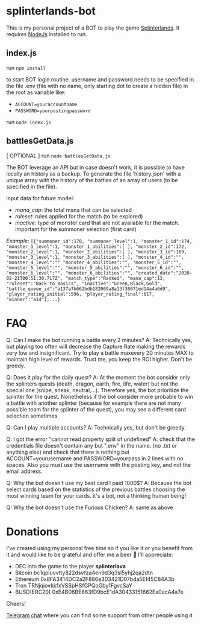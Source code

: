 # splinterlands-bot

This is my personal project of a BOT to play the game [Splinterlands](https://www.splinterlands.com). It requires [NodeJs](https://nodejs.org/it/download/) installed to run.


## index.js

run `npm install`

to start BOT login routine. username and password needs to be specified in the file .env (file with no name, only starting dot to create a hidden file) in the root as variable like:

- `ACCOUNT=youraccountname`
- `PASSWORD=yourpostingpassword`

run `node index.js`


## battlesGetData.js

[ OPTIONAL ] run `node battlesGetData.js`

The BOT leverage an API but in case doesn't work, it is possible to have locally an history as a backup.
To generate the file 'history.json' with a unique array with the history of the battles of an array of users (to be specified in the file).

input data for future model:

- _mana_cap_: the total mana that can be selected
- _ruleset_: rules applied for the match (to be explored)
- _inactive_: type of monster card that are not available for the match. important for the summoner selection (first card)

_Example_: `[{"summoner_id":178, "summoner_level":1, "monster_1_id":174, "monster_1_level":1, "monster_1_abilities":[ ], "monster_2_id":172, "monster_2_level":1, "monster_2_abilities":[ ], "monster_3_id":169, "monster_3_level":1, "monster_3_abilities":[ ], "monster_4_id":"", "monster_4_level":"" "monster_4_abilities":"", "monster_5_id":"", "monster_5_level":"", "monster_5_abilities":"", "monster_6_id":"", "monster_6_level":"", "monster_6_abilities":"", "created_date":"2020-02-21T00:51:30.717Z", "match_type":"Ranked", "mana_cap":13, "ruleset":"Back to Basics", "inactive":"Green,Black,Gold", "battle_queue_id":"a137a7b662bdb182069a8a13f36071ed14a4a6d9", "player_rating_initial":596, "player_rating_final":617, "winner":"a14"],...}`


# FAQ


Q: Can I make the bot running a battle every 2 minutes?
A: Technically yes, but playing too often will decrease the Capture Rate making the rewards very low and insignificant. Try to play a battle maxevery 20 minutes MAX to maintain high level of rewards. Trust me, you keep the ROI higher. Don't be greedy.

Q: Does it play for the daily quest?
A: At the moment the bot consider only the splinters quests (death, dragon, earth, fire, life, water) but not the special one (snipe, sneak, neutral,...). Therefore yes, the bot prioritize the splinter for the quest. Nonetheless if the bot consider more probable to win a battle with another splinter (because for example there are not many possible team for the splinter of the quest), you may see a different card selection sometimes

Q: Can I play multiple accounts?
A: Technically yes, but don't be greedy.

Q: I got the error "cannot read property split of undefined"
A: check that the credentials file doesn't contain any but ".env" in the name. (no .txt or anything else) and check that there is nothing but ACCOUNT=yourusername and PASSWORD=yourpass in 2 lines with no spaces. Also you must use the username with the posting key, and not the email address.

Q: Why the bot doesn't use my best card I paid 1000$?
A: Because the bot select cards based on the statistics of the previous battles choosing the most winning team for your cards. it's a bot, not a thinking human being!

Q: Why the bot doesn't use the Furious Chicken?
A: same as above


# Donations

I've created using my personal free time so if you like it or you benefit from it and would like to be grateful and offer me a beer 🍺 I'll appreciate:

- DEC into the game to the player **splinterlava** 
- Bitcoin bc1qpluvvtty822dsvfza4en9d3q3sl5yhj2qa2dtn
- Ethereum 0x8FA3414DC2a2F886e303421D07bda5Ef45C84A3b 
- Tron TRNjqiovkkfxVSSpHSfGPQoGby1FgvcSaY
- BUSD(ERC20) 0xE4B06BE863fD9bcE1dA30433151662Ea0ecA4a7e

Cheers!

[Telegram chat](https://t.me/splinterlandsbot) where you can find some support from other people using it
